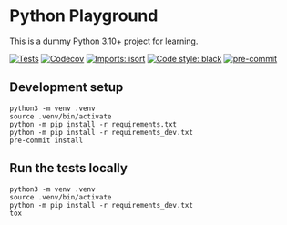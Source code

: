 # Python Playground

This is a dummy Python 3.10+ project for learning.

[![Tests][github-tests-badge]][repo-home]
[![Codecov][codecov-badge]][codecov-repo]
[![Imports: isort][isort-badge]][isort-home]
[![Code style: black][black-badge]][black-home]
[![pre-commit][pre-commit-badge]][pre-commit-home]

## Development setup

```shell
python3 -m venv .venv
source .venv/bin/activate
python -m pip install -r requirements.txt
python -m pip install -r requirements_dev.txt
pre-commit install
```

## Run the tests locally

```shell
python3 -m venv .venv
source .venv/bin/activate
python -m pip install -r requirements_dev.txt
tox
```

[repo-home]: https://github.com/m-alorda/python-playground
[github-tests-badge]: https://github.com/m-alorda/python-playground/actions/workflows/tests.yml/badge.svg
[codecov-repo]: https://codecov.io/gh/python-playground
[codecov-badge]: https://codecov.io/gh/python-playground/branch/main/graph/badge.svg
[black-badge]: https://img.shields.io/badge/code%20style-black-000000.svg
[black-home]: https://github.com/psf/black
[isort-badge]: https://img.shields.io/badge/%20imports-isort-%231674b1?style=flat&labelColor=ef8336
[isort-home]: https://pycqa.github.io/isort/
[pre-commit-badge]: https://img.shields.io/badge/pre--commit-enabled-brightgreen?logo=pre-commit
[pre-commit-home]: https://github.com/pre-commit/pre-commit

